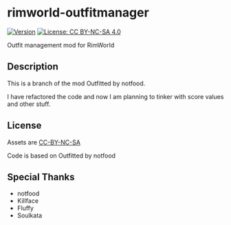 # rimworld-outfitmanager

[![Version](https://img.shields.io/badge/Rimworld-1.1-green.svg)](http://rimworldgame.com/)
[![License: CC BY-NC-SA 4.0](https://img.shields.io/badge/License-CC%20BY--NC--SA%204.0-blue.svg)](http://creativecommons.org/licenses/by-nc-sa/4.0/)

Outfit management mod for RimWorld

## Description
This is a branch of the mod Outfitted by notfood.

I have refactored the code and now I am planning to tinker with score values and other stuff.

## License
Assets are [CC-BY-NC-SA](https://creativecommons.org/licenses/by-nc-sa/4.0/)

Code is based on Outfitted by notfood

## Special Thanks
- notfood
- Killface
- Fluffy
- Soulkata